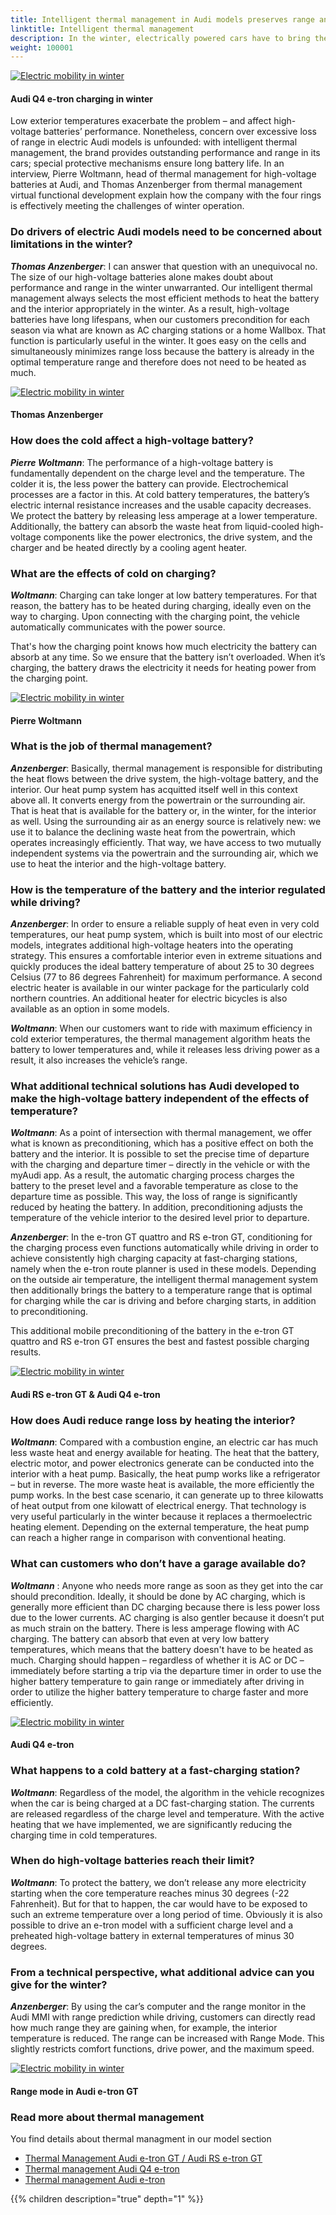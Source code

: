 ```yaml
---
title: Intelligent thermal management in Audi models preserves range and performance
linktitle: Intelligent thermal management
description: In the winter, electrically powered cars have to bring the interior and the battery system to the right temperature. This double task already requires a lot of energy from them. 
weight: 100001
---
```

<!-- markdownlint-disable MD033 -->
<figur>
    <a href="thermalmanagementwinter_1.jpg">
        <img src="thermalmanagementwinter_1s.jpg" alt="Electric mobility in winter" title="Electric mobility in winter">
    </a>
    <figcaption><h4>Audi Q4 e-tron charging in winter</h4></figcaption>
</figur>

Low exterior temperatures exacerbate the problem – and affect high-voltage batteries’ performance. Nonetheless, concern over excessive loss of range in electric Audi models is unfounded: with intelligent thermal management, the brand provides outstanding performance and range in its cars; special protective mechanisms ensure long battery life. In an interview, Pierre Woltmann, head of thermal management for high-voltage batteries at Audi, and Thomas Anzenberger from thermal management virtual functional development explain how the company with the four rings is effectively meeting the challenges of winter operation.

### Do drivers of electric Audi models need to be concerned about limitations in the winter?

***Thomas Anzenberger***: I can answer that question with an unequivocal no. The size of our high-voltage batteries alone makes doubt about performance and range in the winter unwarranted. Our intelligent thermal management always selects the most efficient methods to heat the battery and the interior appropriately in the winter. As a result, high-voltage batteries have long lifespans, when our customers precondition for each season via what are known as AC charging stations or a home Wallbox. That function is particularly useful in the winter. It goes easy on the cells and simultaneously minimizes range loss because the battery is already in the optimal temperature range and therefore does not need to be heated as much.

<figur>
    <a href="thermalmanagementwinter_2.jpg">
        <img src="thermalmanagementwinter_2s.jpg" alt="Electric mobility in winter" title="Electric mobility in winter">
    </a>
    <figcaption><h4>Thomas Anzenberger</h4></figcaption>
</figur>

### How does the cold affect a high-voltage battery?

***Pierre Woltmann***: The performance of a high-voltage battery is fundamentally dependent on the charge level and the temperature. The colder it is, the less power the battery can provide. Electrochemical processes are a factor in this. At cold battery temperatures, the battery’s electric internal resistance increases and the usable capacity decreases. We protect the battery by releasing less amperage at a lower temperature. Additionally, the battery can absorb the waste heat from liquid-cooled high-voltage components like the power electronics, the drive system, and the charger and be heated directly by a cooling agent heater.

### What are the effects of cold on charging?

***Woltmann***: Charging can take longer at low battery temperatures. For that reason, the battery has to be heated during charging, ideally even on the way to charging. Upon connecting with the charging point, the vehicle automatically communicates with the power source.

That's how the charging point knows how much electricity the battery can absorb at any time. So we ensure that the battery isn’t overloaded. When it’s charging, the battery draws the electricity it needs for heating power from the charging point.

<figur>
    <a href="thermalmanagementwinter_3.jpg">
        <img src="thermalmanagementwinter_3s.jpg" alt="Electric mobility in winter" title="Electric mobility in winter">
    </a>
    <figcaption><h4>Pierre Woltmann</h4></figcaption>
</figur>

### What is the job of thermal management?

***Anzenberger***: Basically, thermal management is responsible for distributing the heat flows between the drive system, the high-voltage battery, and the interior. Our heat pump system has acquitted itself well in this context above all. It converts energy from the powertrain or the surrounding air. That is heat that is available for the battery or, in the winter, for the interior as well. Using the surrounding air as an energy source is relatively new: we use it to balance the declining waste heat from the powertrain, which operates increasingly efficiently. That way, we have access to two mutually independent systems via the powertrain and the surrounding air, which we use to heat the interior and the high-voltage battery.

### How is the temperature of the battery and the interior regulated while driving?

***Anzenberger***: In order to ensure a reliable supply of heat even in very cold temperatures, our heat pump system, which is built into most of our electric models, integrates additional high-voltage heaters into the operating strategy. This ensures a comfortable interior even in extreme situations and quickly produces the ideal battery temperature of about 25 to 30 degrees Celsius (77 to 86 degrees Fahrenheit) for maximum performance. A second electric heater is available in our winter package for the particularly cold northern countries. An additional heater for electric bicycles is also available as an option in some models.

***Woltmann***: When our customers want to ride with maximum efficiency in cold exterior temperatures, the thermal management algorithm heats the battery to lower temperatures and, while it releases less driving power as a result, it also increases the vehicle’s range.

### What additional technical solutions has Audi developed to make the high-voltage battery independent of the effects of temperature?

***Woltmann***: As a point of intersection with thermal management, we offer what is known as preconditioning, which has a positive effect on both the battery and the interior. It is possible to set the precise time of departure with the charging and departure timer – directly in the vehicle or with the myAudi app. As a result, the automatic charging process charges the battery to the preset level and a favorable temperature as close to the departure time as possible. This way, the loss of range is significantly reduced by heating the battery. In addition, preconditioning adjusts the temperature of the vehicle interior to the desired level prior to departure.

***Anzenberger***: In the e-tron GT quattro and RS e-tron GT, conditioning for the charging process even functions automatically while driving in order to achieve consistently high charging capacity at fast-charging stations, namely when the e-tron route planner is used in these models. Depending on the outside air temperature, the intelligent thermal management system then additionally brings the battery to a temperature range that is optimal for charging while the car is driving and before charging starts, in addition to preconditioning.

This additional mobile preconditioning of the battery in the e-tron GT quattro and RS e-tron GT ensures the best and fastest possible charging results.

<figur>
    <a href="thermalmanagementwinter_4.jpg">
        <img src="thermalmanagementwinter_4s.jpg" alt="Electric mobility in winter" title="Electric mobility in winter">
    </a>
    <figcaption><h4>Audi RS e-tron GT & Audi Q4 e-tron</h4></figcaption>
</figur>

### How does Audi reduce range loss by heating the interior?

***Woltmann***: Compared with a combustion engine, an electric car has much less waste heat and energy available for heating. The heat that the battery, electric motor, and power electronics generate can be conducted into the interior with a heat pump. Basically, the heat pump works like a refrigerator – but in reverse. The more waste heat is available, the more efficiently the pump works. In the best case scenario, it can generate up to three kilowatts of heat output from one kilowatt of electrical energy. That technology is very useful particularly in the winter because it replaces a thermoelectric heating element. Depending on the external temperature, the heat pump can reach a higher range in comparison with conventional heating.

### What can customers who don’t have a garage available do?

***Woltmann*** : Anyone who needs more range as soon as they get into the car should precondition. Ideally, it should be done by AC charging, which is generally more efficient than DC charging because there is less power loss due to the lower currents. AC charging is also gentler because it doesn’t put as much strain on the battery. There is less amperage flowing with AC charging. The battery can absorb that even at very low battery temperatures, which means that the battery doesn't have to be heated as much. Charging should happen – regardless of whether it is AC or DC – immediately before starting a trip via the departure timer in order to use the higher battery temperature to gain range or immediately after driving in order to utilize the higher battery temperature to charge faster and more efficiently.

<figur>
    <a href="thermalmanagementwinter_5.jpg">
        <img src="thermalmanagementwinter_5s.jpg" alt="Electric mobility in winter" title="Electric mobility in winter">
    </a>
    <figcaption><h4>Audi Q4 e-tron</h4></figcaption>
</figur>


### What happens to a cold battery at a fast-charging station?

***Woltmann***: Regardless of the model, the algorithm in the vehicle recognizes when the car is being charged at a DC fast-charging station. The currents are released regardless of the charge level and temperature. With the active heating that we have implemented, we are significantly reducing the charging time in cold temperatures.

### When do high-voltage batteries reach their limit?

***Woltmann***: To protect the battery, we don’t release any more electricity starting when the core temperature reaches minus 30 degrees (-22 Fahrenheit). But for that to happen, the car would have to be exposed to such an extreme temperature over a long period of time. Obviously it is also possible to drive an e-tron model with a sufficient charge level and a preheated high-voltage battery in external temperatures of minus 30 degrees.

### From a technical perspective, what additional advice can you give for the winter?

***Anzenberger***: By using the car’s computer and the range monitor in the Audi MMI with range prediction while driving, customers can directly read how much range they are gaining when, for example, the interior temperature is reduced. The range can be increased with Range Mode. This slightly restricts comfort functions, drive power, and the maximum speed.

<figur>
    <a href="thermalmanagementwinter_8.jpg">
        <img src="thermalmanagementwinter_8s.jpg" alt="Electric mobility in winter" title="Electric mobility in winter">
    </a>
    <figcaption><h4>Range mode in Audi e-tron GT</h4></figcaption>
</figur>


### Read more about thermal management

You find details about thermal managment in our model section

- [Thermal Management Audi e-tron GT / Audi RS e-tron GT](../../models/e-tron-gt/drivetrain/battery/#thermal-managment)
- [Thermal management Audi Q4 e-tron](../../models/q4-e-tron/drivetrain/battery/#thermal-management)
- [Thermal management Audi e-tron](../../models/e-tron/drivetrain/battery/#thermal-management)

{{% children description="true" depth="1" %}}
